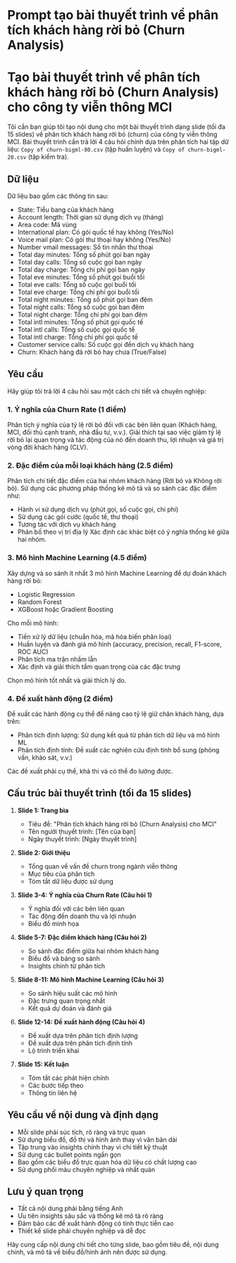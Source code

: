# Prompt tạo bài thuyết trình về phân tích khách hàng rời bỏ (Churn Analysis)



# Tạo bài thuyết trình về phân tích khách hàng rời bỏ (Churn Analysis) cho công ty viễn thông MCI

Tôi cần bạn giúp tôi tạo nội dung cho một bài thuyết trình dạng slide (tối đa 15 slides) về phân tích khách hàng rời bỏ (churn) của công ty viễn thông MCI. Bài thuyết trình cần trả lời 4 câu hỏi chính dựa trên phân tích hai tập dữ liệu: `Copy of churn-bigml-80.csv` (tập huấn luyện) và `Copy of churn-bigml-20.csv` (tập kiểm tra).

## Dữ liệu
Dữ liệu bao gồm các thông tin sau:
- State: Tiểu bang của khách hàng
- Account length: Thời gian sử dụng dịch vụ (tháng)
- Area code: Mã vùng
- International plan: Có gói quốc tế hay không (Yes/No)
- Voice mail plan: Có gói thư thoại hay không (Yes/No)
- Number vmail messages: Số tin nhắn thư thoại
- Total day minutes: Tổng số phút gọi ban ngày
- Total day calls: Tổng số cuộc gọi ban ngày
- Total day charge: Tổng chi phí gọi ban ngày
- Total eve minutes: Tổng số phút gọi buổi tối
- Total eve calls: Tổng số cuộc gọi buổi tối
- Total eve charge: Tổng chi phí gọi buổi tối
- Total night minutes: Tổng số phút gọi ban đêm
- Total night calls: Tổng số cuộc gọi ban đêm
- Total night charge: Tổng chi phí gọi ban đêm
- Total intl minutes: Tổng số phút gọi quốc tế
- Total intl calls: Tổng số cuộc gọi quốc tế
- Total intl charge: Tổng chi phí gọi quốc tế
- Customer service calls: Số cuộc gọi đến dịch vụ khách hàng
- Churn: Khách hàng đã rời bỏ hay chưa (True/False)

## Yêu cầu
Hãy giúp tôi trả lời 4 câu hỏi sau một cách chi tiết và chuyên nghiệp:

### 1. Ý nghĩa của Churn Rate (1 điểm)
Phân tích ý nghĩa của tỷ lệ rời bỏ đối với các bên liên quan (Khách hàng, MCI, đối thủ cạnh tranh, nhà đầu tư, v.v.). Giải thích tại sao việc giảm tỷ lệ rời bỏ lại quan trọng và tác động của nó đến doanh thu, lợi nhuận và giá trị vòng đời khách hàng (CLV).

### 2. Đặc điểm của mỗi loại khách hàng (2.5 điểm)
Phân tích chi tiết đặc điểm của hai nhóm khách hàng (Rời bỏ và Không rời bỏ). Sử dụng các phương pháp thống kê mô tả và so sánh các đặc điểm như:
- Hành vi sử dụng dịch vụ (phút gọi, số cuộc gọi, chi phí)
- Sử dụng các gói cước (quốc tế, thư thoại)
- Tương tác với dịch vụ khách hàng
- Phân bố theo vị trí địa lý
Xác định các khác biệt có ý nghĩa thống kê giữa hai nhóm.

### 3. Mô hình Machine Learning (4.5 điểm)
Xây dựng và so sánh ít nhất 3 mô hình Machine Learning để dự đoán khách hàng rời bỏ:
- Logistic Regression
- Random Forest
- XGBoost hoặc Gradient Boosting

Cho mỗi mô hình:
- Tiền xử lý dữ liệu (chuẩn hóa, mã hóa biến phân loại)
- Huấn luyện và đánh giá mô hình (accuracy, precision, recall, F1-score, ROC AUC)
- Phân tích ma trận nhầm lẫn
- Xác định và giải thích tầm quan trọng của các đặc trưng

Chọn mô hình tốt nhất và giải thích lý do.

### 4. Đề xuất hành động (2 điểm)
Đề xuất các hành động cụ thể để nâng cao tỷ lệ giữ chân khách hàng, dựa trên:
- Phân tích định lượng: Sử dụng kết quả từ phân tích dữ liệu và mô hình ML
- Phân tích định tính: Đề xuất các nghiên cứu định tính bổ sung (phỏng vấn, khảo sát, v.v.)

Các đề xuất phải cụ thể, khả thi và có thể đo lường được.

## Cấu trúc bài thuyết trình (tối đa 15 slides)

1. **Slide 1: Trang bìa**
   - Tiêu đề: "Phân tích khách hàng rời bỏ (Churn Analysis) cho MCI"
   - Tên người thuyết trình: [Tên của bạn]
   - Ngày thuyết trình: [Ngày thuyết trình]

2. **Slide 2: Giới thiệu**
   - Tổng quan về vấn đề churn trong ngành viễn thông
   - Mục tiêu của phân tích
   - Tóm tắt dữ liệu được sử dụng

3. **Slide 3-4: Ý nghĩa của Churn Rate (Câu hỏi 1)**
   - Ý nghĩa đối với các bên liên quan
   - Tác động đến doanh thu và lợi nhuận
   - Biểu đồ minh họa

4. **Slide 5-7: Đặc điểm khách hàng (Câu hỏi 2)**
   - So sánh đặc điểm giữa hai nhóm khách hàng
   - Biểu đồ và bảng so sánh
   - Insights chính từ phân tích

5. **Slide 8-11: Mô hình Machine Learning (Câu hỏi 3)**
   - So sánh hiệu suất các mô hình
   - Đặc trưng quan trọng nhất
   - Kết quả dự đoán và đánh giá

6. **Slide 12-14: Đề xuất hành động (Câu hỏi 4)**
   - Đề xuất dựa trên phân tích định lượng
   - Đề xuất dựa trên phân tích định tính
   - Lộ trình triển khai

7. **Slide 15: Kết luận**
   - Tóm tắt các phát hiện chính
   - Các bước tiếp theo
   - Thông tin liên hệ

## Yêu cầu về nội dung và định dạng
- Mỗi slide phải súc tích, rõ ràng và trực quan
- Sử dụng biểu đồ, đồ thị và hình ảnh thay vì văn bản dài
- Tập trung vào insights chính thay vì chi tiết kỹ thuật
- Sử dụng các bullet points ngắn gọn
- Bao gồm các biểu đồ trực quan hóa dữ liệu có chất lượng cao
- Sử dụng phối màu chuyên nghiệp và nhất quán

## Lưu ý quan trọng
- Tất cả nội dung phải bằng tiếng Anh
- Ưu tiên insights sâu sắc và thống kê mô tả rõ ràng
- Đảm bảo các đề xuất hành động có tính thực tiễn cao
- Thiết kế slide phải chuyên nghiệp và dễ đọc

Hãy cung cấp nội dung chi tiết cho từng slide, bao gồm tiêu đề, nội dung chính, và mô tả về biểu đồ/hình ảnh nên được sử dụng.
